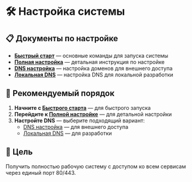 # 🛠️ Настройка системы

## 📋 Документы по настройке

- [**Быстрый старт**](QUICKSTART.md) — основные команды для запуска системы
- [**Полная настройка**](SETUP.md) — детальная инструкция по настройке
- [**DNS настройка**](DNS_SETUP.md) — настройка доменов для внешнего доступа
- [**Локальная DNS**](LOCAL_DNS_SETUP.md) — настройка DNS для локальной разработки

## 🚀 Рекомендуемый порядок

1. **Начните с [Быстрого старта](QUICKSTART.md)** — для быстрого запуска
2. **Перейдите к [Полной настройке](SETUP.md)** — для детальной настройки
3. **Настройте DNS** — выберите подходящий вариант:
   - [DNS настройка](DNS_SETUP.md) — для внешнего доступа
   - [Локальная DNS](LOCAL_DNS_SETUP.md) — для разработки

## 🎯 Цель

Получить полностью рабочую систему с доступом ко всем сервисам через единый порт 80/443.
